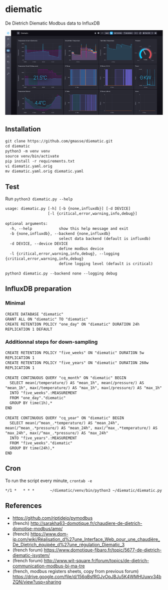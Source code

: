 # diematic
De Dietrich Diematic Modbus data to InfluxDB

![Screenshot](images/chronograf_screenshot.png?raw=true)

## Installation
```
git clone https://github.com/gmasse/diematic.git
cd diematic
python3 -m venv venv
source venv/bin/activate
pip install -r requirements.txt
vi diematic.yaml.orig
mv diematic.yaml.orig diematic.yaml
```

## Test
Run `python3 diematic.py --help`
```
usage: diematic.py [-h] [-b {none,influxdb}] [-d DEVICE]
                   [-l {critical,error,warning,info,debug}]

optional arguments:
  -h, --help            show this help message and exit
  -b {none,influxdb}, --backend {none,influxdb}
                        select data backend (default is influxdb)
  -d DEVICE, --device DEVICE
                        define modbus device
  -l {critical,error,warning,info,debug}, --logging {critical,error,warning,info,debug}
                        define logging level (default is critical)
```
`python3 diematic.py --backend none --logging debug`

## InfluxDB preparation
### Minimal
```
CREATE DATABASE "diematic"
GRANT ALL ON "diematic" TO "diematic"
CREATE RETENTION POLICY "one_day" ON "diematic" DURATION 24h REPLICATION 1 DEFAULT
```

### Additionnal steps for down-sampling
```
CREATE RETENTION POLICY "five_weeks" ON "diematic" DURATION 5w REPLICATION 1
CREATE RETENTION POLICY "five_years" ON "diematic" DURATION 260w REPLICATION 1

CREATE CONTINUOUS QUERY "cq_month" ON "diematic" BEGIN
  SELECT mean(/temperature/) AS "mean_1h", mean(/pressure/) AS "mean_1h", max(/temperature/) AS "max_1h", max(/pressure/) AS "max_1h"
  INTO "five_weeks".:MEASUREMENT
  FROM "one_day"."diematic"
  GROUP BY time(1h),*
END

CREATE CONTINUOUS QUERY "cq_year" ON "diematic" BEGIN
  SELECT mean(/^mean_.*temperature/) AS "mean_24h", mean(/^mean_.*pressure/) AS "mean_24h", max(/^max_.*temperature/) AS "max_24h", max(/^max_.*pressure/) AS "max_24h"
  INTO "five_years".:MEASUREMENT
  FROM "five_weeks"."diematic"
  GROUP BY time(24h),*
END
```


## Cron
To run the script every minute, `crontab -e`
```
*/1 *   * * *       ~/diematic/venv/bin/python3 ~/diematic/diematic.py
```


## References
- https://github.com/riptideio/pymodbus
- (french) http://sarakha63-domotique.fr/chaudiere-de-dietrich-domotise-modbus/amp/
- (french) https://www.dom-ip.com/wiki/Réalisation_d%27une_Interface_Web_pour_une_chaudière_De_Dietrich_équipée_d%27une_régulation_Diematic_3
- (french forum) https://www.domotique-fibaro.fr/topic/5677-de-dietrich-diematic-isystem/
- (french forum) http://www.wit-square.fr/forum/topics/de-dietrich-communication-modbus-bi-ma-tre
- (french, modbus registers sheets, copy from previous forum) https://drive.google.com/file/d/156qBsfRGJvOpJBJu5K4WMHUuwv34bZQN/view?usp=sharing
